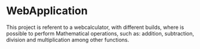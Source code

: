 # WebApplication
This project is referent to a webcalculator, with different builds, where is possible to perform Mathematical operations, 
such as: addition, subtraction, division and multiplication among other functions.

